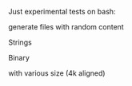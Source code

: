 Just experimental tests on bash:

generate files with random content

Strings

Binary

with various size (4k aligned)
